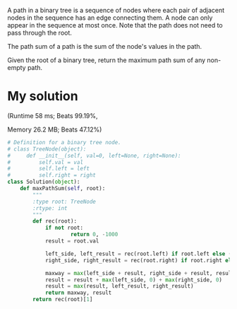 A path in a binary tree is a sequence of nodes where each pair of adjacent nodes in the sequence has an edge connecting them. A node can only appear in the sequence at most once. Note that the path does not need to pass through the root.

The path sum of a path is the sum of the node's values in the path.

Given the root of a binary tree, return the maximum path sum of any non-empty path.

# My solution

(Runtime 58 ms; Beats 99.19%, 

Memory 26.2 MB; Beats 47.12%)

```Python
# Definition for a binary tree node.
# class TreeNode(object):
#     def __init__(self, val=0, left=None, right=None):
#         self.val = val
#         self.left = left
#         self.right = right
class Solution(object):
    def maxPathSum(self, root):
        """
        :type root: TreeNode
        :rtype: int
        """
        def rec(root):
            if not root:
                    return 0, -1000
            result = root.val

            left_side, left_result = rec(root.left) if root.left else (-1000, -1000)
            right_side, right_result = rec(root.right) if root.right else (-1000, -1000)

            maxway = max(left_side + result, right_side + result, result)
            result = result + max(left_side, 0) + max(right_side, 0) 
            result = max(result, left_result, right_result)
            return maxway, result
        return rec(root)[1]
```
        
